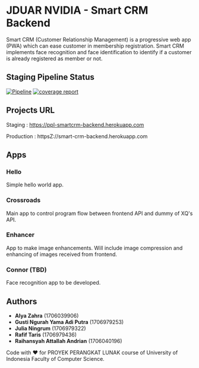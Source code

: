 # JDUAR NVIDIA - Smart CRM Backend
Smart CRM (Customer Relationship Management) is a progressive web app (PWA) which can ease customer in membership registration. Smart CRM implements face recognition and face identification to identify if a customer is already registered as member or not.

## Staging Pipeline Status
[![Pipeline](https://gitlab.cs.ui.ac.id/ppl-fasilkom-ui/2020/jduar-nvidia-smart-crm/badges/staging/pipeline.svg)](https://gitlab.cs.ui.ac.id/ppl-fasilkom-ui/2020/jduar-nvidia-smart-crm/commits/staging) 
[![coverage report](https://gitlab.cs.ui.ac.id/ppl-fasilkom-ui/2020/jduar-nvidia-smart-crm/badges/staging/coverage.svg)](https://gitlab.cs.ui.ac.id/ppl-fasilkom-ui/2020/jduar-nvidia-smart-crm/commits/staging)

## Projects URL
Staging : https://ppl-smartcrm-backend.herokuapp.com

Production : httpsZ://smart-crm-backend.herokuapp.com



## Apps

### Hello
Simple hello world app.

### Crossroads
Main app to control program flow between frontend API and dummy of XQ's API.

### Enhancer
App to make image enhancements. Will include image compression and enhancing of images received from frontend.

### Connor (TBD)
Face recognition app to be developed.

## Authors

* **Alya Zahra** (1706039906)
* **Gusti Ngurah Yama Adi Putra** (1706979253)
* **Julia Ningrum** (1706979322)
* **Rafif Taris** (1706979436)
* **Raihansyah Attallah Andrian** (1706040196)

Code with :heart: for PROYEK PERANGKAT LUNAK course of University of Indonesia Faculty of Computer Science.